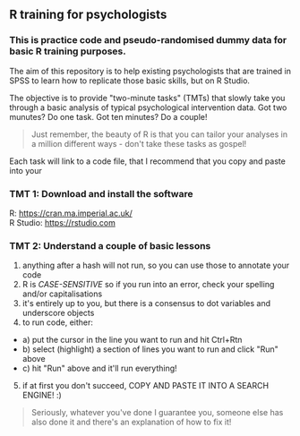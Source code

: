 ## R training for psychologists  

### This is practice code and pseudo-randomised dummy data for basic R training purposes. 

The aim of this repository is to help existing psychologists that are trained in SPSS to learn how to replicate those basic skills, but on R Studio.  

The objective is to provide "two-minute tasks" (TMTs) that slowly take you through a basic analysis of typical psychological intervention data. 
Got two munutes? Do one task. Got ten minutes? Do a couple! 

> Just remember, the beauty of R is that you can tailor your analyses in a million different ways - don't take these tasks as gospel!

Each task will link to a code file, that I recommend that you copy and paste into your 

### TMT 1: Download and install the software  
R: https://cran.ma.imperial.ac.uk/  
R Studio: https://rstudio.com  

### TMT 2: Understand a couple of basic lessons  
1. anything after a hash will not run, so you can use those to annotate your code  
2. R is *CASE-SENSITIVE* so if you run into an error, check your spelling and/or capitalisations  
3. it's entirely up to you, but there is a consensus to dot variables and underscore objects  
4. to run code, either:  
- a) put the cursor in the line you want to run and hit Ctrl+Rtn  
- b) select (highlight) a section of lines you want to run and click "Run" above  
- c) hit "Run" above and it'll run everything!  
5. if at first you don't succeed, COPY AND PASTE IT INTO A SEARCH ENGINE! :)  

> Seriously, whatever you've done I guarantee you, someone else has also done it and there's an explanation of how to fix it!  


